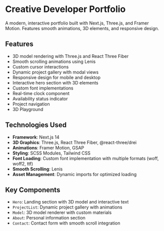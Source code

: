 # Creative Developer Portfolio

A modern, interactive portfolio built with Next.js, Three.js, and Framer Motion. Features smooth animations, 3D elements, and responsive design.

## Features

- 3D model rendering with Three.js and React Three Fiber
- Smooth scrolling animations using Lenis
- Custom cursor interactions
- Dynamic project gallery with modal views
- Responsive design for mobile and desktop
- Interactive hero section with 3D elements
- Custom font implementations
- Real-time clock component
- Availability status indicator
- Project navigation
- 3D Playground 

## Technologies Used

- **Framework**: Next.js 14
- **3D Graphics**: Three.js, React Three Fiber, @react-three/drei
- **Animations**: Framer Motion, GSAP
- **Styling**: SCSS Modules, Tailwind CSS
- **Font Loading**: Custom font implementation with multiple formats (woff, woff2, ttf)
- **Smooth Scrolling**: Lenis
- **Asset Management**: Dynamic imports for optimized loading

## Key Components

- `Hero`: Landing section with 3D model and interactive text
- `ProjectList`: Dynamic project gallery with animations
- `Model`: 3D model renderer with custom materials
- `About`: Personal information section
- `Contact`: Contact form with smooth scroll integration

